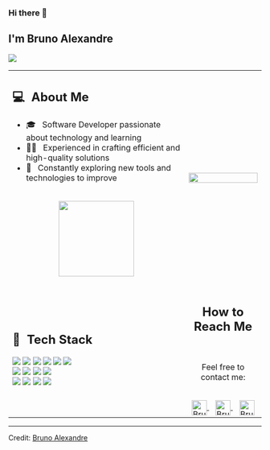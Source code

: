
### Hi there 👋

## I'm Bruno Alexandre
![](https://komarev.com/ghpvc/?username=brunoaleht&color=7f5943)
<table>
  <tr>
    <td>
      <h2> 💻 &nbsp;About Me </h2>
       <ul>
        <li>🎓 &nbsp; Software Developer passionate about technology and learning</li>
        <li>👨‍💻 &nbsp; Experienced in crafting efficient and high-quality solutions</li>
        <li>🚀 &nbsp; Constantly exploring new tools and technologies to improve</li>
       </ul>
       <p align="center">
         <br>
        <img height="150em" src="https://github-readme-stats-eight-theta.vercel.app/api?username=brunoaleht&show_icons=true&theme=algolia&include_all_commits=true&count_private=true"/>
        </p>
    </td>
    <td>
     <p align="center">
        <img width="100%" src="https://github-readme-stats.vercel.app/api/top-langs/?username=brunoaleht&count_private=true&title_color=ffffff&text_color=ffffff&hide_border=true&bg_color=0d1117&langs_count=7&layout=compact&theme=algolia" />
     </p>
    </td>
  </tr>
  <tr>
   <td>
     <h2> 🔧 &nbsp;Tech Stack</h2>
     <img src="https://img.shields.io/badge/-JavaScript-05122A?style=flat&logo=javascript"/>
     <img src="https://img.shields.io/badge/-TypeScript-05122A?style=flat&logo=typescript"/>
     <img src="https://img.shields.io/badge/-Python-05122A?style=flat&logo=python"/>
     <img src="https://img.shields.io/badge/-Go-05122A?style=flat&logo=go"/>
     <img src="https://img.shields.io/badge/-Rust-05122A?style=flat&logo=rust"/>
     <img src="https://img.shields.io/badge/-React-05122A?style=flat&logo=react"/>
     <br>
     <img src="https://img.shields.io/badge/-Next.js-05122A?style=flat&logo=next.js"/>
     <img src="https://img.shields.io/badge/-Vue.js-05122A?style=flat&logo=vue.js"/>
     <img src="https://img.shields.io/badge/-Nest.js-05122A?style=flat&logo=nestjs"/>
     <img src="https://img.shields.io/badge/-Docker-05122A?style=flat&logo=docker"/>
     <br>
     <img src="https://img.shields.io/badge/-Pandas-05122A?style=flat&logo=pandas"/>
     <img src="https://img.shields.io/badge/-PostgreSQL-05122A?style=flat&logo=postgresql"/>
     <img src="https://img.shields.io/badge/-MongoDB-05122A?style=flat&logo=mongodb"/>
     <img src="https://img.shields.io/badge/-MySQL-05122A?style=flat&logo=myqql"/>
   </td>
   <td>
    <div align="center">
      <h2><b>How to Reach Me</b></h2>
      <br>
      <p>Feel free to contact me:</p>
      <br>
      <a href="https://www.instagram.com/bruno_aleht/" target="_blank">
      <img align="center" alt="Bruno Alexandre | Instagram" width="30em" src="https://img.icons8.com/ios-glyphs/50/ffffff/instagram-new.png" />
      </a> &nbsp;&nbsp;
      <a href="mailto:brunoalexh1@gmail.com" >
      <img align="center" alt="Bruno Alexandre | Gmail" width="30em" src="https://img.icons8.com/ios-glyphs/50/ffffff/gmail.png" />
      </a> &nbsp;&nbsp;
      <a href="https://www.linkedin.com/in/bruno-alehtxandre-68663923b/" >
      <img align="center" alt="Bruno Alexandre | LinkedIn" width="30em" src="https://img.icons8.com/ios-glyphs/50/ffffff/linkedin.png" />
      </a>
      <br>
    </div>
   </td>
  </tr>
</table>

------

Credit: [Bruno Alexandre](https://github.com/brunoaleht)
